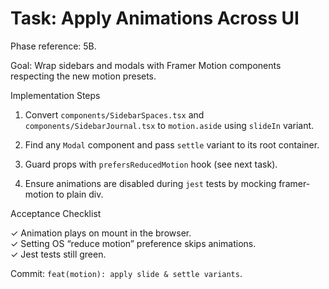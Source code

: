 # Task: Apply Animations Across UI

Phase reference: 5B.

Goal: Wrap sidebars and modals with Framer Motion components respecting the new motion presets.

Implementation Steps

1. Convert `components/SidebarSpaces.tsx` and `components/SidebarJournal.tsx` to `motion.aside` using `slideIn` variant.

2. Find any `Modal` component and pass `settle` variant to its root container.

3. Guard props with `prefersReducedMotion` hook (see next task).

4. Ensure animations are disabled during `jest` tests by mocking framer-motion to plain div.

Acceptance Checklist

✓ Animation plays on mount in the browser.  
✓ Setting OS “reduce motion” preference skips animations.  
✓ Jest tests still green.

Commit: `feat(motion): apply slide & settle variants`.
